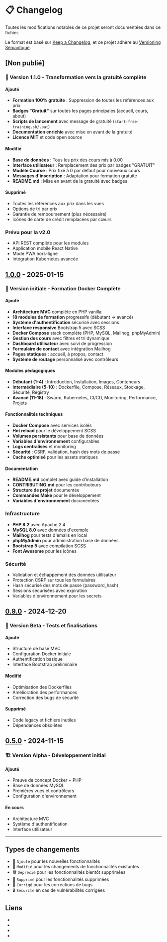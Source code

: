 # 📋 Changelog

Toutes les modifications notables de ce projet seront documentées dans ce fichier.

Le format est basé sur [Keep a Changelog](https://keepachangelog.com/fr/1.0.0/),
et ce projet adhère au [Versioning Sémantique](https://semver.org/lang/fr/).

## [Non publié]

### 🎁 Version 1.1.0 - Transformation vers la gratuité complète

#### Ajouté

-   **Formation 100% gratuite** : Suppression de toutes les références aux prix
-   **Badges "Gratuit"** sur toutes les pages principales (accueil, cours, about)
-   **Scripts de lancement** avec message de gratuité (`start-free-training.sh/.bat`)
-   **Documentation enrichie** avec mise en avant de la gratuité
-   **Licence MIT** et code open source

#### Modifié

-   **Base de données** : Tous les prix des cours mis à 0.00
-   **Interface utilisateur** : Remplacement des prix par badges "GRATUIT"
-   **Modèle Course** : Prix fixé à 0 par défaut pour nouveaux cours
-   **Messages d'inscription** : Adaptation pour formation gratuite
-   **README.md** : Mise en avant de la gratuité avec badges

#### Supprimé

-   Toutes les références aux prix dans les vues
-   Options de tri par prix
-   Garantie de remboursement (plus nécessaire)
-   Icônes de carte de crédit remplacées par cœurs

### Prévu pour la v2.0

-   API REST complète pour les modules
-   Application mobile React Native
-   Mode PWA hors-ligne
-   Intégration Kubernetes avancée

## [1.0.0] - 2025-01-15

### 🎉 Version initiale - Formation Docker Complète

#### Ajouté

-   **Architecture MVC** complète en PHP vanilla
-   **18 modules de formation** progressifs (débutant → avancé)
-   **Système d'authentification** sécurisé avec sessions
-   **Interface responsive** Bootstrap 5 avec SCSS
-   **Docker Compose** stack complète (PHP, MySQL, Mailhog, phpMyAdmin)
-   **Gestion des cours** avec filtres et tri dynamique
-   **Dashboard utilisateur** avec suivi de progression
-   **Formulaire de contact** avec intégration Mailhog
-   **Pages statiques** : accueil, à propos, contact
-   **Système de routage** personnalisé avec contrôleurs

#### Modules pédagogiques

-   **Débutant (1-4)** : Introduction, Installation, Images, Conteneurs
-   **Intermédiaire (5-10)** : Dockerfile, Compose, Réseaux, Stockage, Sécurité, Registry
-   **Avancé (11-18)** : Swarm, Kubernetes, CI/CD, Monitoring, Performance, Projets

#### Fonctionnalités techniques

-   **Docker Compose** avec services isolés
-   **Hot reload** pour le développement SCSS
-   **Volumes persistants** pour base de données
-   **Variables d'environnement** configurables
-   **Logs centralisés** et monitoring
-   **Sécurité** : CSRF, validation, hash des mots de passe
-   **Cache optimisé** pour les assets statiques

#### Documentation

-   **README.md** complet avec guide d'installation
-   **CONTRIBUTING.md** pour les contributeurs
-   **Structure de projet** documentée
-   **Commandes Make** pour le développement
-   **Variables d'environnement** documentées

### Infrastructure

-   **PHP 8.2** avec Apache 2.4
-   **MySQL 8.0** avec données d'exemple
-   **Mailhog** pour tests d'emails en local
-   **phpMyAdmin** pour administration base de données
-   **Bootstrap 5** avec compilation SCSS
-   **Font Awesome** pour les icônes

### Sécurité

-   Validation et échappement des données utilisateur
-   Protection CSRF sur tous les formulaires
-   Hash sécurisé des mots de passe (password_hash)
-   Sessions sécurisées avec expiration
-   Variables d'environnement pour les secrets

## [0.9.0] - 2024-12-20

### 🔧 Version Beta - Tests et finalisations

#### Ajouté

-   Structure de base MVC
-   Configuration Docker initiale
-   Authentification basique
-   Interface Bootstrap préliminaire

#### Modifié

-   Optimisation des Dockerfiles
-   Amélioration des performances
-   Correction des bugs de sécurité

#### Supprimé

-   Code legacy et fichiers inutiles
-   Dépendances obsolètes

## [0.5.0] - 2024-11-15

### 🏗️ Version Alpha - Développement initial

#### Ajouté

-   Preuve de concept Docker + PHP
-   Base de données MySQL
-   Premières vues et contrôleurs
-   Configuration d'environnement

#### En cours

-   Architecture MVC
-   Système d'authentification
-   Interface utilisateur

---

## Types de changements

-   🎉 `Ajouté` pour les nouvelles fonctionnalités
-   🔧 `Modifié` pour les changements de fonctionnalités existantes
-   🗑️ `Déprécié` pour les fonctionnalités bientôt supprimées
-   🚫 `Supprimé` pour les fonctionnalités supprimées
-   🐛 `Corrigé` pour les corrections de bugs
-   🔒 `Sécurité` en cas de vulnérabilités corrigées

## Liens

-   [Unreleased]: https://github.com/repo/tuto-docker/compare/v1.0.0...HEAD
-   [1.0.0]: https://github.com/repo/tuto-docker/compare/v0.9.0...v1.0.0
-   [0.9.0]: https://github.com/repo/tuto-docker/compare/v0.5.0...v0.9.0
-   [0.5.0]: https://github.com/repo/tuto-docker/releases/tag/v0.5.0
